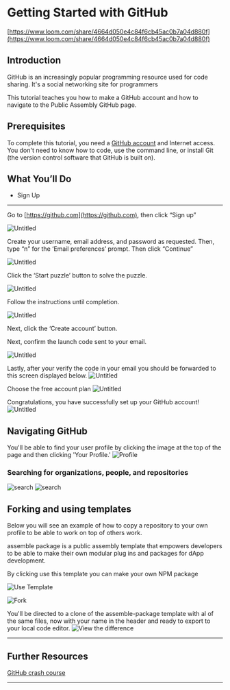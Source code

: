 # Getting Started with GitHub

[https://www.loom.com/share/4664d050e4c84f6cb45ac0b7a04d880f](https://www.loom.com/share/4664d050e4c84f6cb45ac0b7a04d880f)

## **Introduction**

GitHub is an increasingly popular programming resource used for code sharing. It's a social networking site for programmers

This tutorial teaches you how to make a GitHub account and how to navigate to the Public Assembly GitHub page.

## **Prerequisites**

To complete this tutorial, you need a [GitHub account](http://github.com/) and Internet access. You don't need to know how to code, use the command line, or install Git (the version control software that GitHub is built on).

## **What You’ll Do**

- Sign Up

---

Go to [https://github.com](https://github.com), then click “Sign up”

![Untitled](https://github.com/public-assembly/public-assembly-docs/blob/main/static/imgs/getting-started-with-github-assets/01.png)


Create your username, email address, and password as requested. Then, type “n” for the ‘Email preferences’ prompt. Then click “Continue”

![Untitled](https://github.com/public-assembly/public-assembly-docs/blob/main/static/imgs/getting-started-with-github-assets/02.png)


Click the ‘Start puzzle’ button to solve the puzzle.

![Untitled](https://github.com/public-assembly/public-assembly-docs/blob/main/static/imgs/getting-started-with-github-assets/03.png)


Follow the instructions until completion.

![Untitled](https://github.com/public-assembly/public-assembly-docs/blob/main/static/imgs/getting-started-with-github-assets/04.png)


Next, click the ‘Create account’ button.

Next, confirm the launch code sent to your email.

![Untitled](https://github.com/public-assembly/public-assembly-docs/blob/main/static/imgs/getting-started-with-github-assets/05.png)

Lastly, after your verify the code in your email you should be forwarded to this screen displayed below.
![Untitled](https://github.com/public-assembly/public-assembly-docs/blob/main/static/imgs/getting-started-with-github-assets/06.png)

Choose the free account plan
![Untitled](https://github.com/public-assembly/public-assembly-docs/blob/main/static/imgs/getting-started-with-github-assets/07.png)

Congratulations, you have successfully set up your GitHub account!
![Untitled](https://github.com/public-assembly/public-assembly-docs/blob/main/static/imgs/getting-started-with-github-assets/08.png)


## Navigating GitHub 

You'll be able to find your user profile by clicking the image at the top of the page and then clicking 'Your Profile.' 
![Profile](https://github.com/public-assembly/public-assembly-docs/blob/main/static/imgs/getting-started-with-github-assets/09.png)

### Searching for organizations, people, and repositories

![search](https://github.com/public-assembly/public-assembly-docs/blob/main/static/imgs/getting-started-with-github-assets/10.png)
![search](https://github.com/public-assembly/public-assembly-docs/blob/main/static/imgs/getting-started-with-github-assets/11.png)

## Forking and using templates

Below you will see an example of how to copy a repository to your own profile to be able to work on top of others work.

assemble package is a public assembly template that empowers developers to be able to make their own modular plug ins and packages for dApp development.

By clicking use this template you can make your own NPM package

![Use Template](https://github.com/public-assembly/public-assembly-docs/blob/main/static/imgs/getting-started-with-github-assets/12.png)

![Fork](https://github.com/public-assembly/public-assembly-docs/blob/main/static/imgs/getting-started-with-github-assets/13.png)


You'll be directed to a clone of the assemble-package template with al of the same files, now with your name in the header and ready to export to your local code editor.
![View the difference](https://github.com/public-assembly/public-assembly-docs/blob/main/static/imgs/getting-started-with-github-assets/14.png)


---

## **Further Resources**
[GitHub crash course](https://www.youtube.com/watch?v=g6JKWnz9YII)


---
